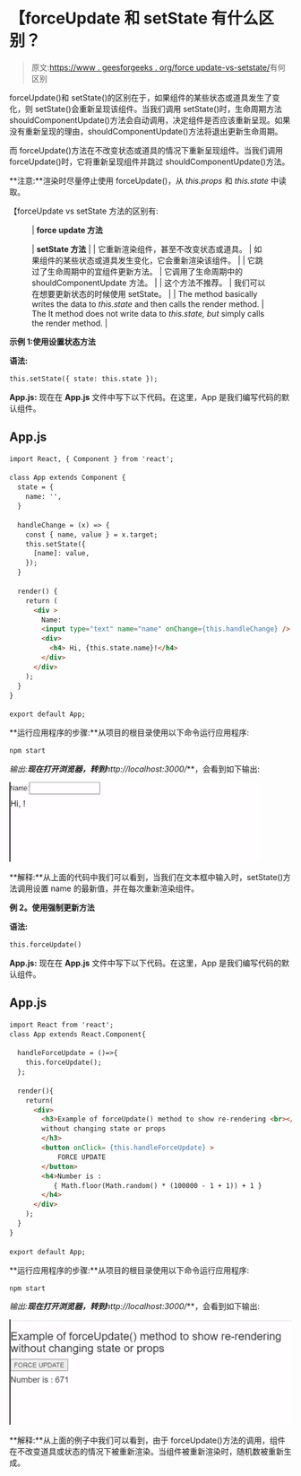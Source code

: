 # 【forceUpdate 和 setState 有什么区别？

> 原文:[https://www . geesforgeeks . org/force update-vs-setstate/](https://www.geeksforgeeks.org/whats-the-difference-between-forceupdate-vs-setstate/)有何区别

forceUpdate()和 setState()的区别在于，如果组件的某些状态或道具发生了变化，则 setState()会重新呈现该组件。当我们调用 setState()时，生命周期方法 shouldComponentUpdate()方法会自动调用，决定组件是否应该重新呈现。如果没有重新呈现的理由，shouldComponentUpdate()方法将退出更新生命周期。

而 forceUpdate()方法在不改变状态或道具的情况下重新呈现组件。当我们调用 forceUpdate()时，它将重新呈现组件并跳过 shouldComponentUpdate()方法。

**注意:**渲染时尽量停止使用 forceUpdate()，从 *this.props* 和 *this.state* 中读取。

【forceUpdate vs setState 方法的区别有:

<figure class="table">

| **force update 方法**

 | **setState 方法** |
| 它重新渲染组件，甚至不改变状态或道具。 | 如果组件的某些状态或道具发生变化，它会重新渲染该组件。 |
| 它跳过了生命周期中的宜组件更新方法。 | 它调用了生命周期中的 shouldComponentUpdate 方法。 |
| 这个方法不推荐。 | 我们可以在想要更新状态的时候使用 setState。 |
| The method basically writes the data to *this.state* and then calls the render method. | The It method does not write data to *this.state, but* simply calls the render method. |

</figure>

**示例 1:使用设置状态方法**

**语法:**

```html
this.setState({ state: this.state });
```

**App.js:** 现在在 **App.js** 文件中写下以下代码。在这里，App 是我们编写代码的默认组件。

## App.js

```html
import React, { Component } from 'react';

class App extends Component {
  state = {
    name: '',
  }

  handleChange = (x) => {
    const { name, value } = x.target;
    this.setState({
      [name]: value,
    });
  }

  render() {
    return (
      <div >
        Name:
        <input type="text" name="name" onChange={this.handleChange} />
        <div>
          <h4> Hi, {this.state.name}!</h4>
        </div>
      </div>
    );
  }
}

export default App;
```

**运行应用程序的步骤:**从项目的根目录使用以下命令运行应用程序:

```html
npm start
```

**输出:**现在打开浏览器，转到***http://localhost:3000/***，会看到如下输出:

![](img/fadc1bf5ea441fd8c17c1162a70b9738.png)

**解释:**从上面的代码中我们可以看到，当我们在文本框中输入时，setState()方法调用设置 name 的最新值，并在每次重新渲染组件。

**例 2。使用强制更新方法**

**语法:**

```html
this.forceUpdate()
```

**App.js:** 现在在 **App.js** 文件中写下以下代码。在这里，App 是我们编写代码的默认组件。

## App.js

```html
import React from 'react';
class App extends React.Component{

  handleForceUpdate = ()=>{
    this.forceUpdate();
  };

  render(){
    return(
      <div>
        <h3>Example of forceUpdate() method to show re-rendering <br></br>
        without changing state or props
        </h3>
        <button onClick= {this.handleForceUpdate} >
            FORCE UPDATE
        </button>
        <h4>Number is : 
           { Math.floor(Math.random() * (100000 - 1 + 1)) + 1 }
        </h4>
      </div>
    );
  }
}

export default App;
```

**运行应用程序的步骤:**从项目的根目录使用以下命令运行应用程序:

```html
npm start
```

**输出:**现在打开浏览器，转到***http://localhost:3000/***，会看到如下输出:

![](img/99e79fd09fb9c497c2fd14406353a070.png)

**解释:**从上面的例子中我们可以看到，由于 forceUpdate()方法的调用，组件在不改变道具或状态的情况下被重新渲染。当组件被重新渲染时，随机数被重新生成。